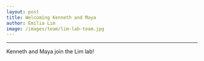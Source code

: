 ```yaml
---
layout: post
title: Welcoming Kenneth and Maya
author: Emilia Lim
image: /images/team/lim-lab-team.jpg
---
```


-------------------------------

Kenneth and Maya join the Lim lab!
